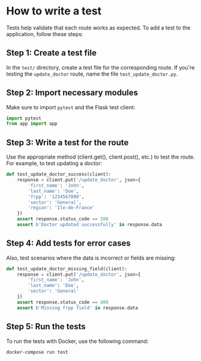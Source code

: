 
# How to write a test

Tests help validate that each route works as expected. To add a test to the application, follow these steps:

## Step 1: Create a test file

In the `test/` directory, create a test file for the corresponding route. If you're testing the `update_doctor` route, name the file `test_update_doctor.py`.

## Step 2: Import necessary modules

Make sure to import `pytest` and the Flask test client:

```python
import pytest
from app import app
```

## Step 3: Write a test for the route

Use the appropriate method (client.get(), client.post(), etc.) to test the route. For example, to test updating a doctor:

```python
def test_update_doctor_success(client):
    response = client.put('/update_doctor', json={
        'first_name': 'John',
        'last_name': 'Doe',
        'frpp': '1234567890',
        'sector': 'General',
        'region': 'Ile-de-France'
    })
    assert response.status_code == 200
    assert b'Doctor updated successfully' in response.data
```

## Step 4: Add tests for error cases

Also, test scenarios where the data is incorrect or fields are missing:

```python
def test_update_doctor_missing_field(client):
    response = client.put('/update_doctor', json={
        'first_name': 'John',
        'last_name': 'Doe',
        'sector': 'General'
    })
    assert response.status_code == 400
    assert b'Missing frpp field' in response.data
```

## Step 5: Run the tests

To run the tests with Docker, use the following command:

```bash
docker-compose run test
```
